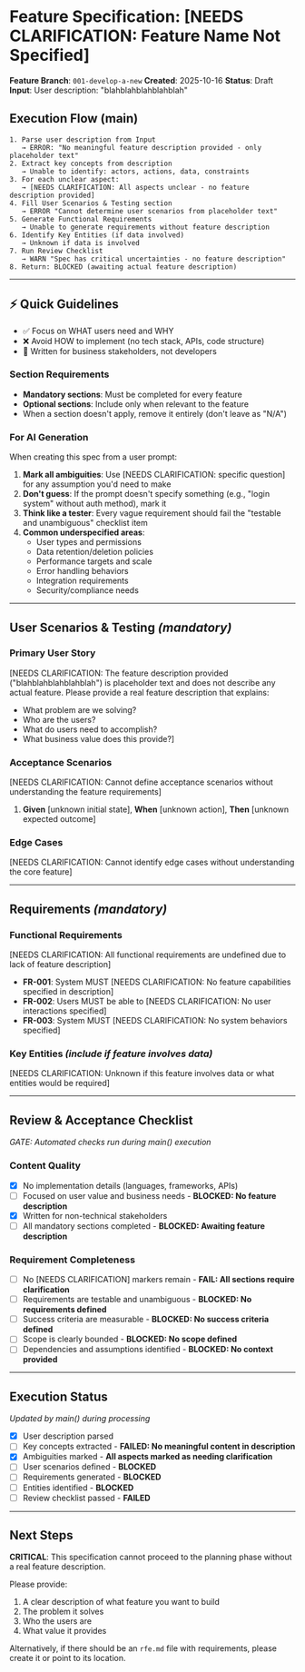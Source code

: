 # Feature Specification: [NEEDS CLARIFICATION: Feature Name Not Specified]

**Feature Branch**: `001-develop-a-new`
**Created**: 2025-10-16
**Status**: Draft
**Input**: User description: "blahblahblahblahblah"

## Execution Flow (main)
```
1. Parse user description from Input
   → ERROR: "No meaningful feature description provided - only placeholder text"
2. Extract key concepts from description
   → Unable to identify: actors, actions, data, constraints
3. For each unclear aspect:
   → [NEEDS CLARIFICATION: All aspects unclear - no feature description provided]
4. Fill User Scenarios & Testing section
   → ERROR "Cannot determine user scenarios from placeholder text"
5. Generate Functional Requirements
   → Unable to generate requirements without feature description
6. Identify Key Entities (if data involved)
   → Unknown if data is involved
7. Run Review Checklist
   → WARN "Spec has critical uncertainties - no feature description"
8. Return: BLOCKED (awaiting actual feature description)
```

---

## ⚡ Quick Guidelines
- ✅ Focus on WHAT users need and WHY
- ❌ Avoid HOW to implement (no tech stack, APIs, code structure)
- 👥 Written for business stakeholders, not developers

### Section Requirements
- **Mandatory sections**: Must be completed for every feature
- **Optional sections**: Include only when relevant to the feature
- When a section doesn't apply, remove it entirely (don't leave as "N/A")

### For AI Generation
When creating this spec from a user prompt:
1. **Mark all ambiguities**: Use [NEEDS CLARIFICATION: specific question] for any assumption you'd need to make
2. **Don't guess**: If the prompt doesn't specify something (e.g., "login system" without auth method), mark it
3. **Think like a tester**: Every vague requirement should fail the "testable and unambiguous" checklist item
4. **Common underspecified areas**:
   - User types and permissions
   - Data retention/deletion policies
   - Performance targets and scale
   - Error handling behaviors
   - Integration requirements
   - Security/compliance needs

---

## User Scenarios & Testing *(mandatory)*

### Primary User Story
[NEEDS CLARIFICATION: The feature description provided ("blahblahblahblahblah") is placeholder text and does not describe any actual feature. Please provide a real feature description that explains:
- What problem are we solving?
- Who are the users?
- What do users need to accomplish?
- What business value does this provide?]

### Acceptance Scenarios
[NEEDS CLARIFICATION: Cannot define acceptance scenarios without understanding the feature requirements]

1. **Given** [unknown initial state], **When** [unknown action], **Then** [unknown expected outcome]

### Edge Cases
[NEEDS CLARIFICATION: Cannot identify edge cases without understanding the core feature]

---

## Requirements *(mandatory)*

### Functional Requirements
[NEEDS CLARIFICATION: All functional requirements are undefined due to lack of feature description]

- **FR-001**: System MUST [NEEDS CLARIFICATION: No feature capabilities specified in description]
- **FR-002**: Users MUST be able to [NEEDS CLARIFICATION: No user interactions specified]
- **FR-003**: System MUST [NEEDS CLARIFICATION: No system behaviors specified]

### Key Entities *(include if feature involves data)*
[NEEDS CLARIFICATION: Unknown if this feature involves data or what entities would be required]

---

## Review & Acceptance Checklist
*GATE: Automated checks run during main() execution*

### Content Quality
- [x] No implementation details (languages, frameworks, APIs)
- [ ] Focused on user value and business needs - **BLOCKED: No feature description**
- [x] Written for non-technical stakeholders
- [ ] All mandatory sections completed - **BLOCKED: Awaiting feature description**

### Requirement Completeness
- [ ] No [NEEDS CLARIFICATION] markers remain - **FAIL: All sections require clarification**
- [ ] Requirements are testable and unambiguous - **BLOCKED: No requirements defined**
- [ ] Success criteria are measurable - **BLOCKED: No success criteria defined**
- [ ] Scope is clearly bounded - **BLOCKED: No scope defined**
- [ ] Dependencies and assumptions identified - **BLOCKED: No context provided**

---

## Execution Status
*Updated by main() during processing*

- [x] User description parsed
- [ ] Key concepts extracted - **FAILED: No meaningful content in description**
- [x] Ambiguities marked - **All aspects marked as needing clarification**
- [ ] User scenarios defined - **BLOCKED**
- [ ] Requirements generated - **BLOCKED**
- [ ] Entities identified - **BLOCKED**
- [ ] Review checklist passed - **FAILED**

---

## Next Steps

**CRITICAL**: This specification cannot proceed to the planning phase without a real feature description.

Please provide:
1. A clear description of what feature you want to build
2. The problem it solves
3. Who the users are
4. What value it provides

Alternatively, if there should be an `rfe.md` file with requirements, please create it or point to its location.
